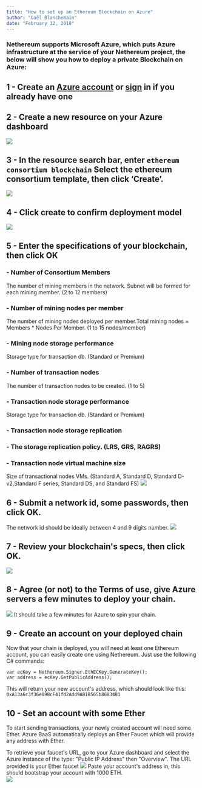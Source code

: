 ```yaml
---
title: "How to set up an Ethereum Blockchain on Azure"
author: "Gaël Blanchemain"
date: "February 12, 2018"
---
```


### Nethereum supports Microsoft Azure, which puts Azure infrastructure at the service of your Nethereum project, the below will show you how to deploy a private Blockchain on Azure:

## 1 - Create an [Azure account](https://azure.microsoft.com/en-us/resources/videos/sign-up-for-microsoft-azure/) or [sign](https://azure.microsoft.com/en-us/account/) in if you already have one

## 2 - Create a new resource on your Azure dashboard
![](1.png)

## 3 - In the resource search bar, enter ``` ethereum consortium blockchain ``` Select the ethereum consortium template, then click ‘Create’.
![](2.png)

## 4 - Click create to confirm deployment model
![](3.png)

## 5 - Enter the specifications of your blockchain, then click OK

### - Number of Consortium Members

The number of mining members in the network. Subnet will be formed for each mining member. (2 to 12 members)

### - Number of mining nodes per member

The number of mining nodes deployed per member.Total mining nodes = Members * Nodes Per Member. (1 to 15 nodes/member)

### - Mining node storage performance

Storage type for transaction db. (Standard or Premium)

### - Number of transaction nodes

The number of transaction nodes to be created. (1 to 5)

### - Transaction node storage performance

Storage type for transaction db. (Standard or Premium)

### - Transaction node storage replication

### - The storage replication policy. (LRS, GRS, RAGRS)

### - Transaction node virtual machine size
Size of transactional nodes VMs. (Standard A, Standard D, Standard D-v2,Standard F series, Standard DS, and Standard FS) 
![](4.png)

## 6 - Submit a network id, some passwords, then click OK.
The network id should be ideally between 4 and 9 digits number.
![](6.png)

## 7 - Review your blockchain's specs, then click OK.
![](7.png)

## 8 - Agree (or not) to the Terms of use, give Azure servers a few minutes to deploy your chain.
![](8.png)
It should take a few minutes for Azure to spin your chain.

## 9 - Create an account on your deployed chain
Now that your chain is deployed, you will need at least one Ethereum account, you can easily create one using Nethereum. Just use the following C# commands:
``` 
var ecKey = Nethereum.Signer.EthECKey.GenerateKey();
var address = ecKey.GetPublicAddress();
 ```
This will return your new account's address, which should look like this: ``` 0xA13a6c3f36e09BcF41fd2Add9AB1B565b86834B1 ```

## 10 - Set an account with some Ether

To start sending transactions, your newly created account will need some Ether. Azure BaaS automatically deploys an Ether Faucet which will provide any address with Ether.

To retrieve your faucet's URL, go to your Azure dashboard and select the Azure instance of the type: "Public IP Address" then "Overview". The URL provided is your Ether faucet
![](9.png)
Paste your account's address in, this should bootstrap your account with 1000 ETH.  
![](10.png)